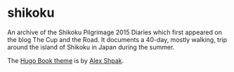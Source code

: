 # shikoku
An archive of the Shikoku Pilgrimage 2015 Diaries which first appeared on the blog The Cup and the Road. It documents a 40-day, mostly walking, trip around the island of Shikoku in Japan during the summer.

The [Hugo Book theme](https://github.com/alex-shpak/hugo-book) is by [Alex Shpak](https://github.com/alex-shpak/).
